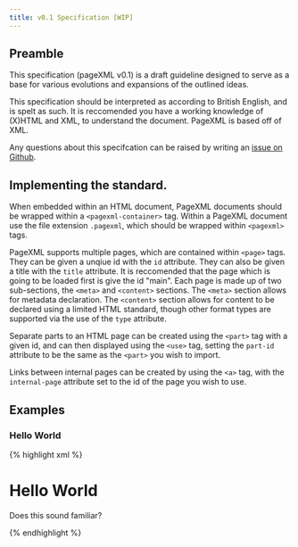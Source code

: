 ```yaml
---
title: v0.1 Specification [WIP]
---
```


## Preamble 

This specification (pageXML v0.1) is a draft guideline designed to serve as a base for various evolutions and expansions of the outlined ideas.

This specification should be interpreted as according to British English, and is spelt as such. It is reccomended you have a working knowledge of (X)HTML and XML, to understand the document. PageXML is based off of XML.

Any questions about this specifcation can be raised by writing an [issue on Github](https://github.com/isaacrg/pagexml/issues).

## Implementing the standard.

When embedded within an HTML document, PageXML documents should be wrapped within a `<pagexml-container>` tag. Within a PageXML document use the file extension `.pagexml`, which should be wrapped within `<pagexml>` tags.


PageXML supports multiple pages, which are contained within `<page>` tags. They can be given a unqiue id with the `id` attribute. They can also be given a title with the `title` attribute. It is reccomended that the page which is going to be loaded first is give the id "main". Each page is made up of two sub-sections, the `<meta>` and `<content>` sections. The `<meta>` section allows for metadata declaration. The `<content>` section allows for content to be declared using a limited HTML standard, though other format types are supported via the use of the `type` attribute. 

Separate parts to an HTML page can be created using the `<part>` tag with a given id, and can then displayed using the `<use>` tag, setting the `part-id` attribute to be the same as the `<part>` you wish to import.

Links between internal pages can be created by using the `<a>` tag, with the `internal-page` attribute set to the id of the page you wish to use.

## Examples

### Hello World

{% highlight xml %}
<pagexml>
  <page id="main" title="Hello World">
    <content>
      <h1>Hello World</h1>
      <p>Does this sound familiar?</p>
    </content>
  </page>
</pagexml>
{% endhighlight %}
